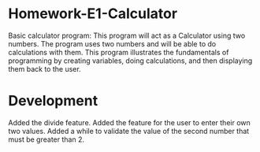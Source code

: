 # Homework-E1-Calculator
Basic calculator program: This program will act as a Calculator using two numbers. The program uses two numbers and will be able to do calculations with them. This program illustrates the fundamentals of programming by creating variables, doing calculations, and then displaying them back to the user.
# Development
Added the divide feature. Added the feature for the user to enter their own two values.
Added a while to validate the value of the second number that must be greater than 2.

